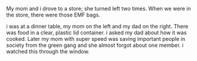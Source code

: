 My mom and i drove to a store; she turned left two times. When we were in the store, there were those EMF bags.

i was at a dinner table, my mom on the left and my dad on the right. There was food in a clear, plastic lid container. i asked my dad about how it was cooked. Later my mom with super speed was saving important people in society from the green gang and she almost forgot about one member. i watched this through the window.